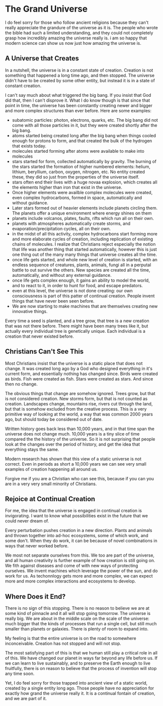 # The Grand Universe

I do feel sorry for those who follow ancient religions because they can't really appreciate the grandure of the universe as it is.  The people who wrote the bible had such a limited understanding, and they could not completely grasp how incredibly amazing the universe really is.  i am so happy that modern science can show us now just how amazing the universe is.

## A Universe that Creates

In a nutshell, the universe is in a constant state of creation.  Creation is not something that happened a long time ago, and then stopped.  The universe didn't have to be created by some other entity, but instead it is in a state of constant creation.

I can't say much about what triggered the big bang.  If you insist that God did that, then I can't disprove it.  What I do know though is that since that point in time, the universe has been constantly creating newer and bigger and more complex structures than ever before.  Here are some examples:

* subatomic particles: photon, electrons, quarks, etc.  The big bang did not come with all those particles in it, but they were created shortly after the big bang.
* atoms started being created long after the big bang when things cooled enough for protons to form, and that created the bulk of the hydrogen that exists today.
* molecules started forming after atoms were available to make into molecules
* stars started for form, collected automatically by gravity.  The burning of the stars started the formation of higher numbered elements: helium, lithium, beryllium, carbon, oxygen, nitrogen, etc.  No entity created these, they did so just from the properties of the universe itself.
* stars often end their lives with a huge novaa explosion, which creates all the elements higher than iron that exist in the universe. 
* Once higher elements were availble complex molecules were created, even complex hydrocarbons, formed in space, automatically and without guidance.  
* Later stars formed out of heavier elements include planets circling them. The planets offer a unique environment where energy shines on them
* planets include volcanos, plates, faults, rifts which run all on their own.
* planets with atmospheres automatically create storms, and evaporation/precipitation cycles, all on their own.
* in the midst of all this activity, complex hydrocarbons start forming more and more elaborate cycles of creation, including replication of existing chains of molecules.  I realize that Christians reject especially the notion that life was another thing that started automatically, however this is just one thing out of the many many things that universe creates all the time.
* once life gets started, and whole new level of creation is started, with an endless sequence of creatures, plants, animals, fungi all in a perputal battle to out survive the others.  New species are created all the time, automatically, and without any external guidance.
* once life gets complex enough, it gains an ability to model the world, and to react to it, in order to hunt for food, and escape predators.
* even at this level, the universe is not done creating: our own consciousness is part of this patter of continual creation.  People invent things that have never been seen before.
* We are now starting to make machines that are themselves creating new innovative things.  


Every time a seed is planted, and a tree grow, that tree is a new creation that was not there before.  There might have been many trees like it, but actually every individual tree is genetically unique.  Each individual is a creation that never existed before.

## Christians Can't See This

Most Christians insist that the universe is a static place that does not change.  It was created long ago by a God who designed everything in it's current form, and essentially nothing has changed since.  Birds were created as birds.  Fish were created as fish.  Stars were created as stars.  And since then no change.

The obvious things that change are somehow ignored.  Trees grow, but that is not considered creation.  New storms form, but that is not counted as creation.  Landscapes change, mountains rise, rivers cut through the land, but that is somehow excluded from the creative process.  This is a very primitive way of looking at the world, a way that was common 2000 years ago, but should today be considered out of date.

Written history goes back less than 10,000 years, and in that time span the universe does not change much.  10,000 years is a tiny slice of time compared the the history of the universe.  So it is not surprising that people look at the changes over the period of history, and get the idea that everything stays the same.

Modern research has shown that this view of a static universe is not correct.  Even in periods as short a 10,000 years we can see very small examples of creation happening all around us.  

Forgive me if you are a Christian who can see this, because if you can you are in a very very small minority of Christians.

## Rejoice at Continual Creation

For me, the idea that the universe is engaged in continual creation is invigorating.  I want to know what possibilities exist in the future that we could never dream of.  

Every perturbation pushes creation in a new direction.  Plants and animals and thrown together into ad-hoc ecosystems, some of which work, and some don't.  When they do work, it can be because of novel combinations in ways that never worked before.

We most not separate ourselves from this.  We too are part of the universe, and all human creativity is further example of how creation is still going on.  We fith against diseases and come of with new ways of protecting ourselves.  We invent machines which leverage the power of the sun, and do work for us.  As techonnlogy gets more and more complex, we can expect more and more complex interactions and ecosystems to develop.

## Where Does it End?

There is no sign of this stopping.  There is no reason to believe we are at some kind of pinnacle and it all will stop going tomorrow.  The universe is really big.  We are about in the middle scale on the scale of the universe: much bigger that the kinds of processes that run a single cell, but still much smaller than planets or galaxies.  There is plenty of room to expand into.

My feeling is that the entire universe is on the road to somewhere inconceivable.  Creation has not stopped and will not stop.

The most satisfying part of this is that we human still play a critical role in all of this.  We have changed our planet in ways far beyond any life before us.  If we can learn to live sustainably, and to preserve the Earth enough to live fruitfully, there is on reason to believe that the process of invention will stop any time soon.

Yet, I do feel sorry for those trapped into ancient view of a static world, created by a single entity long ago.  Those people have no appreciation for exactly how grand the universe really it.  It is a continual fontain of creation, and we are part of it.